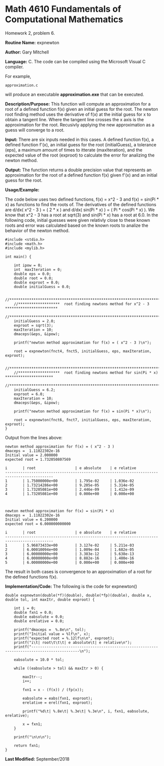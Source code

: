 # Math 4610 Fundamentals of Computational Mathematics
Homework 2, problem 6.

**Routine Name:**           expnewton

**Author:** Gary Mitchell

**Language:** C. The code can be compiled using the Microsoft Visual C compiler.

For example,

    approximation.c

will produce an executable **approximation.exe** that can be executed.

**Description/Purpose:** This function will compute an approximation for a root of a defined
function f(x) given an initial guess for the root. The newton root finding method uses the
derivative of f(x) at the initial guess for x to obtain a tangent line. Where the tangent line
crosses the x axis is the approximation for the root. Recusivly applying the new approximation
as a guess will converge to a root.

**Input:** There are six inputs needed in this cases. A defined function f(x), a defined function
f'(x), an initial guess for the root (initialGuess), a tolerance (eps), a maximum amount of times
to itterate (maxIteration), and the expected value of the root (exproot) to calculate the error for
analizing the newton method.

**Output:** The function returns a double precision value that represents an approximation for the
root of a defined function f(x) given f'(x) and an initial guess for the root.

**Usage/Example:**

The code below uses two defined functions, f(x) = x^2 - 3 and f(x) = sin(Pi * x) as functions to find
the roots of. The derivatives of the defined functions are d/dx( x^2 - 3 ) = ( 2 * x ) and
d/dx( sin(Pi * x) ) = ( Pi * cos(Pi * x) ). We know that x^2 - 3 has a root at sqrt(3) and sin(Pi * x)
has a root at 6.0. In the following code, initial guesses were given relativly close to these known
roots and error was calculated based on the known roots to analize the behavior of the newton method.

	#include <stdio.h>
	#include <math.h>
	#include <mylib.h>

	int main() {

		int ipow = 0;
		int  maxIteration = 0;
		double eps = 0.0;
		double root = 0.0;
		double exproot = 0.0;
		double initialGuess = 0.0;
	
		//***************************************************************************************
		//*******************  root finding newtons method for x^2 - 3   ************************
		//***************************************************************************************
		initialGuess = 2.0;
		exproot = sqrt(3);
		maxIteration = 10;
		dmaceps(&eps, &ipow);
	
		printf("newton method approximation for f(x) = ( x^2 - 3 )\n");
	
		root = expnewton(fnct4, fnct5, initialGuess, eps, maxIteration, exproot);
	
		//***************************************************************************************
		//*******************  root finding newtons method for sin(Pi * x) **********************
		//***************************************************************************************
		initialGuess = 6.2;
		exproot = 6.0;
		maxIteration = 10;
		dmaceps(&eps, &ipow);
	
		printf("newton method approximation for f(x) = sin(Pi * x)\n");
	
		root = expnewton(fnct6, fnct7, initialGuess, eps, maxIteration, exproot);		
	}

Output from the lines above:

	newton method approximation for f(x) = ( x^2 - 3 )
	dmaceps =  1.11022302e-16
	Initial value = 2.000000
	expected root = 1.732050807569
		
	i       | root                  | e absolute    | e relative
	--------------------------------------------------------------------------------------------
	1       | 1.75000000e+00        | 1.795e-02     | 1.036e-02
	2       | 1.73214286e+00        | 9.205e-05     | 5.314e-05
	3       | 1.73205081e+00        | 2.446e-09     | 1.412e-09
	4       | 1.73205081e+00        | 0.000e+00     | 0.000e+00
	
	
	
	newton method approximation for f(x) = sin(Pi * x)
	dmaceps =  1.11022302e-16
	Initial value = 6.200000
	expected root = 6.000000000000
	
	i       | root                  | e absolute    | e relative
	--------------------------------------------------------------------------------------------
	1       | 5.96873433e+00        | 3.127e-02     | 5.211e-03
	2       | 6.00010094e+00        | 1.009e-04     | 1.682e-05
	3       | 6.00000000e+00        | 3.383e-12     | 5.638e-13
	4       | 6.00000000e+00        | 8.882e-16     | 1.480e-16
	5       | 6.00000000e+00        | 0.000e+00     | 0.000e+00

The result in both cases is convergence to an approximation of a root for the defined functions f(x).

**Implementation/Code:** The following is the code for expnewton()

	double expnewton(double(*f)(double), double(*fp)(double), double x, double tol, int maxItr, double exproot) {
	
		int i = 0;
		double fxn1 = 0.0;
		double eabsolute = 0.0;
		double erelative = 0.0;
	
		printf("dmaceps =  %.8e\n", tol);
		printf("Initial value = %lf\n", x);
		printf("expected root = %.12lf\n\n", exproot);
		printf("i\t| root\t\t\t| e absolute\t| e relative\n");
		printf("--------------------------------------------------------------------------------------------\n");
	
		eabsolute = 10.0 * tol;
	
		while ((eabsolute > tol) && maxItr > 0) {
	
			maxItr--;
			i++;
	
			fxn1 = x - (f(x)) / (fp(x));
	
			eabsolute = eabs(fxn1, exproot);
			erelative = erel(fxn1, exproot);
	
			printf("%d\t| %.8e\t| %.3e\t| %.3e\n", i, fxn1, eabsolute, erelative);
	
			x = fxn1;
		}
	
		printf("\n\n\n");
	
		return fxn1;
	}

**Last Modified:** September/2018
